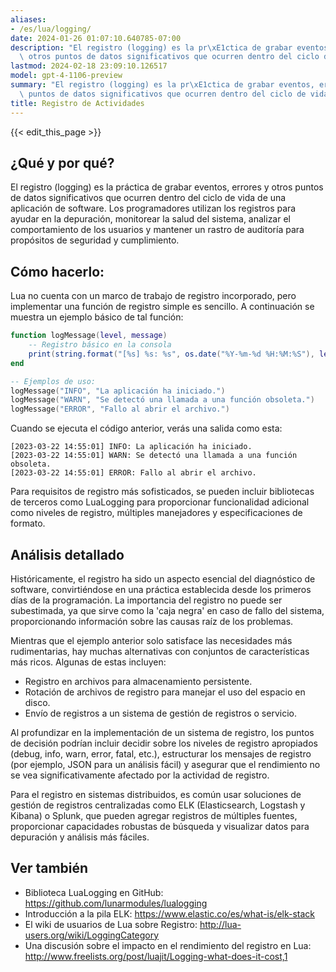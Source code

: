 ```yaml
---
aliases:
- /es/lua/logging/
date: 2024-01-26 01:07:10.640785-07:00
description: "El registro (logging) es la pr\xE1ctica de grabar eventos, errores y\
  \ otros puntos de datos significativos que ocurren dentro del ciclo de vida de una\u2026"
lastmod: 2024-02-18 23:09:10.126517
model: gpt-4-1106-preview
summary: "El registro (logging) es la pr\xE1ctica de grabar eventos, errores y otros\
  \ puntos de datos significativos que ocurren dentro del ciclo de vida de una\u2026"
title: Registro de Actividades
---
```


{{< edit_this_page >}}

## ¿Qué y por qué?

El registro (logging) es la práctica de grabar eventos, errores y otros puntos de datos significativos que ocurren dentro del ciclo de vida de una aplicación de software. Los programadores utilizan los registros para ayudar en la depuración, monitorear la salud del sistema, analizar el comportamiento de los usuarios y mantener un rastro de auditoría para propósitos de seguridad y cumplimiento.

## Cómo hacerlo:

Lua no cuenta con un marco de trabajo de registro incorporado, pero implementar una función de registro simple es sencillo. A continuación se muestra un ejemplo básico de tal función:

```lua
function logMessage(level, message)
    -- Registro básico en la consola
    print(string.format("[%s] %s: %s", os.date("%Y-%m-%d %H:%M:%S"), level, message))
end

-- Ejemplos de uso:
logMessage("INFO", "La aplicación ha iniciado.")
logMessage("WARN", "Se detectó una llamada a una función obsoleta.")
logMessage("ERROR", "Fallo al abrir el archivo.")
```

Cuando se ejecuta el código anterior, verás una salida como esta:
```
[2023-03-22 14:55:01] INFO: La aplicación ha iniciado.
[2023-03-22 14:55:01] WARN: Se detectó una llamada a una función obsoleta.
[2023-03-22 14:55:01] ERROR: Fallo al abrir el archivo.
```

Para requisitos de registro más sofisticados, se pueden incluir bibliotecas de terceros como LuaLogging para proporcionar funcionalidad adicional como niveles de registro, múltiples manejadores y especificaciones de formato.

## Análisis detallado

Históricamente, el registro ha sido un aspecto esencial del diagnóstico de software, convirtiéndose en una práctica establecida desde los primeros días de la programación. La importancia del registro no puede ser subestimada, ya que sirve como la 'caja negra' en caso de fallo del sistema, proporcionando información sobre las causas raíz de los problemas.

Mientras que el ejemplo anterior solo satisface las necesidades más rudimentarias, hay muchas alternativas con conjuntos de características más ricos. Algunas de estas incluyen:

- Registro en archivos para almacenamiento persistente.
- Rotación de archivos de registro para manejar el uso del espacio en disco.
- Envío de registros a un sistema de gestión de registros o servicio.

Al profundizar en la implementación de un sistema de registro, los puntos de decisión podrían incluir decidir sobre los niveles de registro apropiados (debug, info, warn, error, fatal, etc.), estructurar los mensajes de registro (por ejemplo, JSON para un análisis fácil) y asegurar que el rendimiento no se vea significativamente afectado por la actividad de registro.

Para el registro en sistemas distribuidos, es común usar soluciones de gestión de registros centralizadas como ELK (Elasticsearch, Logstash y Kibana) o Splunk, que pueden agregar registros de múltiples fuentes, proporcionar capacidades robustas de búsqueda y visualizar datos para depuración y análisis más fáciles.

## Ver también

- Biblioteca LuaLogging en GitHub: https://github.com/lunarmodules/lualogging
- Introducción a la pila ELK: https://www.elastic.co/es/what-is/elk-stack
- El wiki de usuarios de Lua sobre Registro: http://lua-users.org/wiki/LoggingCategory
- Una discusión sobre el impacto en el rendimiento del registro en Lua: http://www.freelists.org/post/luajit/Logging-what-does-it-cost,1
